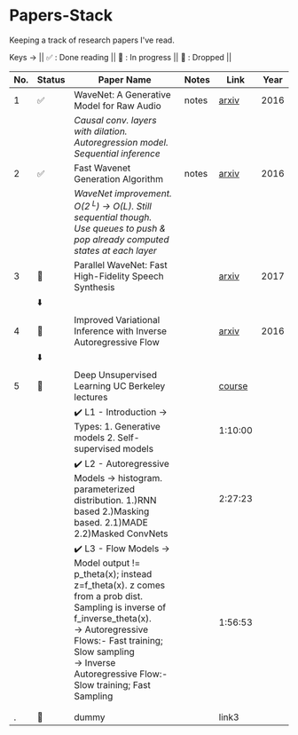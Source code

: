 # Papers-Stack
Keeping a track of research papers I've read.

Keys -> ||
:white_check_mark: : Done reading ||
:book: : In progress ||
:no_entry_sign: : Dropped ||


|No.| Status | Paper Name | Notes | Link | Year
|---| ---------------- | --------------- | --------------- | --- | --- |
|1| :white_check_mark: | WaveNet: A Generative Model for Raw Audio| notes |[arxiv](https://arxiv.org/abs/1609.03499) | 2016
| |                    | _Causal conv. layers with dilation. Autoregression model. Sequential inference_ | |
|2| :white_check_mark: | Fast Wavenet Generation Algorithm| notes |[arxiv](https://arxiv.org/abs/1611.09482) | 2016
| |                    | _WaveNet improvement. O(2<sup> L</sup>) -> O(L). Still sequential though. <br> Use queues to push & pop already computed states at each layer_ | |
|3| :book:             | Parallel WaveNet: Fast High-Fidelity Speech Synthesis | | [arxiv](https://arxiv.org/abs/1711.10433) | 2017
| | :arrow_down:       |  | |
|4| :book:             | Improved Variational Inference with Inverse Autoregressive Flow || [arxiv](https://arxiv.org/abs/1606.04934) | 2016
| | :arrow_down:       |  | |
|5| :book:             | Deep Unsupervised Learning UC Berkeley lectures | | [course](https://sites.google.com/view/berkeley-cs294-158-sp20/home) |
| |                    | :heavy_check_mark: L1 - Introduction -> Types: 1. Generative models 2. Self-supervised models| | 1:10:00 |
| |                    | :heavy_check_mark: L2 - Autoregressive Models -> histogram. parameterized distribution. 1.)RNN based 2.)Masking based. 2.1)MADE 2.2)Masked ConvNets | | 2:27:23 |
| |                    | :heavy_check_mark: L3 - Flow Models -> Model output != p_theta(x); instead z=f_theta(x). z comes from a prob dist. Sampling is inverse of f_inverse_theta(x). <br> -> Autoregressive Flows:- Fast training; Slow sampling <br> -> Inverse Autoregressive Flow:- Slow training; Fast Sampling  | | 1:56:53 |
| |                    |  | |
| |                    |  | |
|.| :no_entry_sign:    | dummy | | link3 |
